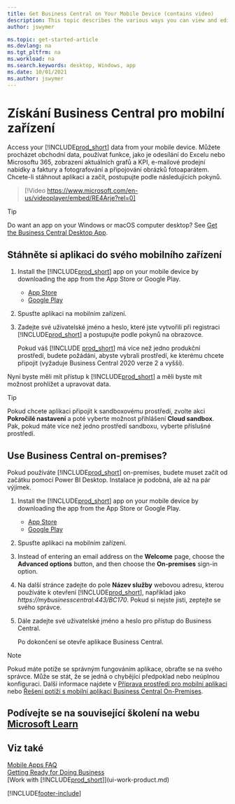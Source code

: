 ```yaml
---
title: Get Business Central on Your Mobile Device (contains video)
description: This topic describes the various ways you can view and edit your Business Central data, send to Excel and more on your phone or tablet.
author: jswymer

ms.topic: get-started-article
ms.devlang: na
ms.tgt_pltfrm: na
ms.workload: na
ms.search.keywords: desktop, Windows, app
ms.date: 10/01/2021
ms.author: jswymer
---
```


# Získání Business Central pro mobilní zařízení

Access your [!INCLUDE[prod_short](includes/prod_short.md)] data from your mobile device. Můžete procházet obchodní data, používat funkce, jako je odesílání do Excelu nebo Microsoftu 365, zobrazení aktuálních grafů a KPI, e-mailové prodejní nabídky a faktury a fotografování a připojování obrázků fotoaparátem. Chcete-li stáhnout aplikaci a začít, postupujte podle následujících pokynů.

> [!Video https://www.microsoft.com/en-us/videoplayer/embed/RE4Arje?rel=0]

> [!TIP]
> Do want an app on your Windows or macOS computer desktop? See [Get the Business Central Desktop App](install-desktop-app.md).

## Stáhněte si aplikaci do svého mobilního zařízení

1. Install the [!INCLUDE[prod_short](includes/prod_short.md)] app on your mobile device by downloading the app from the App Store or Google Play.
   - [App Store](https://go.microsoft.com/fwlink/?LinkId=734847)
   - [Google Play](https://go.microsoft.com/fwlink/?LinkId=734849)
2. Spusťte aplikaci na mobilním zařízení.
3. Zadejte své uživatelské jméno a heslo, které jste vytvořili při registraci [!INCLUDE[prod_short](includes/prod_short.md)] a postupujte podle pokynů na obrazovce.

   Pokud váš [!INCLUDE [prod_short](includes/prod_short.md)] má více než jedno produkční prostředí, budete požádáni, abyste vybrali prostředí, ke kterému chcete připojit (vyžaduje Business Central 2020 verze 2 a vyšší).

Nyní byste měli mít přístup k [!INCLUDE[prod_short](includes/prod_short.md)] a měli byste mít možnost prohlížet a upravovat data.

> [!TIP]
> Pokud chcete aplikaci připojit k sandboxovému prostředí, zvolte akci **Pokročilé nastavení** a poté vyberte možnost přihlášení **Cloud sandbox**. Pak, pokud máte více než jedno prostředí sandboxu, vyberte příslušné prostředí.

## Use Business Central on-premises?

Pokud používáte [!INCLUDE[prod_short](includes/prod_short.md)] on-premises, budete muset začít od začátku pomocí Power BI Desktop. Instalace je podobná, ale až na pár výjimek.

1. Install the [!INCLUDE[prod_short](includes/prod_short.md)] app on your mobile device by downloading the app from the App Store or Google Play.

   - [App Store](https://go.microsoft.com/fwlink/?LinkId=734847)
   - [Google Play](https://go.microsoft.com/fwlink/?LinkId=734849)
2. Spusťte aplikaci na mobilním zařízení.
3. Instead of entering an email address on the **Welcome** page, choose the **Advanced options** button, and then choose the **On-premises** sign-in option.
4. Na další stránce zadejte do pole **Název služby** webovou adresu, kterou používáte k otevření [!INCLUDE[prod_short](includes/prod_short.md)], například jako *https://mybusinesscentral:443/BC170*. Pokud si nejste jisti, zeptejte se svého správce.
5. Dále zadejte své uživatelské jméno a heslo pro přístup do Business Central.

   Po dokončení se otevře aplikace Business Central.

> [!NOTE]
> Pokud máte potíže se správným fungováním aplikace, obraťte se na svého správce. Může se stát, že se jedná o chybějící předpoklad nebo neúplnou konfiguraci. Další informace najdete v [Příprava prostředí pro mobilní aplikaci](/dynamics365/business-central/dev-itpro/deployment/install-business-central-app#prereqs) nebo [Řešení potíží s mobilní aplikací Business Central On-Premises](/dynamics365/business-central/dev-itpro/developer/devenv-troubleshooting-the-mobile-app).

## Podívejte se na související školení na webu [Microsoft Learn](/learn/modules/alternative-interfaces-dynamics-365-business-central/index)

## Viz také

[Mobile Apps FAQ](ui-mobile-faq.yml)  
[Getting Ready for Doing Business](ui-get-ready-business.md)  
[Work with [!INCLUDE[prod_short](includes/prod_short.md)]](ui-work-product.md)


[!INCLUDE[footer-include](includes/footer-banner.md)]
